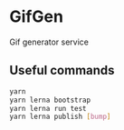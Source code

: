 # GifGen

Gif generator service

## Useful commands

```bash
yarn
yarn lerna bootstrap
yarn lerna run test
yarn lerna publish [bump]
```
